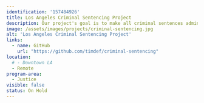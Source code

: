 ```yaml
---
identification: '157484926'
title: Los Angeles Criminal Sentencing Project
description: Our project's goal is to make all criminal sentences administered in LA county into an open dataset. There is a lot of data about when and where crimes are committed - but none about what sentences are passed down in LA County.
image: /assets/images/projects/criminal-sentencing.jpg
alt: 'Los Angeles Criminal Sentencing Project'
links: 
  - name: GitHub
    url: "https://github.com/timdef/criminal-sentencing" 
location: 
  # - Downtown LA
  - Remote
program-area:
  - Justice
visible: false
status: On Hold
---
```

